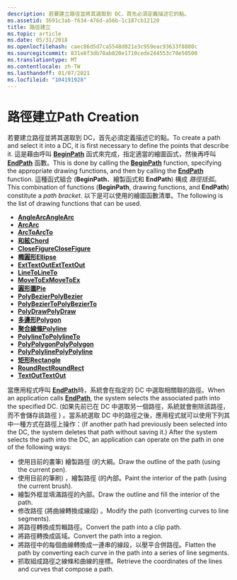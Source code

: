 ```yaml
---
description: 若要建立路徑並將其選取到 DC，首先必須定義描述它的點。
ms.assetid: 3691c3ab-f634-476d-a56b-1c187cb12120
title: 路徑建立
ms.topic: article
ms.date: 05/31/2018
ms.openlocfilehash: caec86d5d7ca5548d021e3c959eac93633f8880c
ms.sourcegitcommit: 831e8f3db78ab820e1710cede244553c70e50500
ms.translationtype: MT
ms.contentlocale: zh-TW
ms.lasthandoff: 01/07/2021
ms.locfileid: "104191928"
---
```

# <a name="path-creation"></a><span data-ttu-id="5275b-103">路徑建立</span><span class="sxs-lookup"><span data-stu-id="5275b-103">Path Creation</span></span>

<span data-ttu-id="5275b-104">若要建立路徑並將其選取到 DC，首先必須定義描述它的點。</span><span class="sxs-lookup"><span data-stu-id="5275b-104">To create a path and select it into a DC, it is first necessary to define the points that describe it.</span></span> <span data-ttu-id="5275b-105">這是藉由呼叫 [**BeginPath**](/windows/desktop/api/Wingdi/nf-wingdi-beginpath) 函式來完成，指定適當的繪圖函式，然後再呼叫 [**EndPath**](/windows/desktop/api/Wingdi/nf-wingdi-endpath) 函數。</span><span class="sxs-lookup"><span data-stu-id="5275b-105">This is done by calling the [**BeginPath**](/windows/desktop/api/Wingdi/nf-wingdi-beginpath) function, specifying the appropriate drawing functions, and then by calling the [**EndPath**](/windows/desktop/api/Wingdi/nf-wingdi-endpath) function.</span></span> <span data-ttu-id="5275b-106">這種函式組合 (**BeginPath**、繪製函式和 **EndPath**) 構成 *路徑括弧*。</span><span class="sxs-lookup"><span data-stu-id="5275b-106">This combination of functions (**BeginPath**, drawing functions, and **EndPath**) constitute a *path bracket*.</span></span> <span data-ttu-id="5275b-107">以下是可以使用的繪圖函數清單。</span><span class="sxs-lookup"><span data-stu-id="5275b-107">The following is the list of drawing functions that can be used.</span></span>

-   [<span data-ttu-id="5275b-108">**AngleArc**</span><span class="sxs-lookup"><span data-stu-id="5275b-108">**AngleArc**</span></span>](/windows/desktop/api/Wingdi/nf-wingdi-anglearc)
-   [<span data-ttu-id="5275b-109">**Arc**</span><span class="sxs-lookup"><span data-stu-id="5275b-109">**Arc**</span></span>](/windows/desktop/api/Wingdi/nf-wingdi-arc)
-   [<span data-ttu-id="5275b-110">**ArcTo**</span><span class="sxs-lookup"><span data-stu-id="5275b-110">**ArcTo**</span></span>](/windows/desktop/api/Wingdi/nf-wingdi-arcto)
-   [<span data-ttu-id="5275b-111">**和絃**</span><span class="sxs-lookup"><span data-stu-id="5275b-111">**Chord**</span></span>](/windows/desktop/api/Wingdi/nf-wingdi-chord)
-   [<span data-ttu-id="5275b-112">**CloseFigure**</span><span class="sxs-lookup"><span data-stu-id="5275b-112">**CloseFigure**</span></span>](/windows/desktop/api/Wingdi/nf-wingdi-closefigure)
-   [<span data-ttu-id="5275b-113">**橢圓形**</span><span class="sxs-lookup"><span data-stu-id="5275b-113">**Ellipse**</span></span>](/windows/desktop/api/Wingdi/nf-wingdi-ellipse)
-   [<span data-ttu-id="5275b-114">**ExtTextOut**</span><span class="sxs-lookup"><span data-stu-id="5275b-114">**ExtTextOut**</span></span>](/windows/desktop/api/Wingdi/nf-wingdi-exttextouta)
-   [<span data-ttu-id="5275b-115">**LineTo**</span><span class="sxs-lookup"><span data-stu-id="5275b-115">**LineTo**</span></span>](/windows/desktop/api/Wingdi/nf-wingdi-lineto)
-   [<span data-ttu-id="5275b-116">**MoveToEx**</span><span class="sxs-lookup"><span data-stu-id="5275b-116">**MoveToEx**</span></span>](/windows/desktop/api/Wingdi/nf-wingdi-movetoex)
-   [<span data-ttu-id="5275b-117">**圓形圖**</span><span class="sxs-lookup"><span data-stu-id="5275b-117">**Pie**</span></span>](/windows/desktop/api/Wingdi/nf-wingdi-pie)
-   [<span data-ttu-id="5275b-118">**PolyBezier**</span><span class="sxs-lookup"><span data-stu-id="5275b-118">**PolyBezier**</span></span>](/windows/desktop/api/Wingdi/nf-wingdi-polybezier)
-   [<span data-ttu-id="5275b-119">**PolyBezierTo**</span><span class="sxs-lookup"><span data-stu-id="5275b-119">**PolyBezierTo**</span></span>](/windows/desktop/api/Wingdi/nf-wingdi-polybezierto)
-   [<span data-ttu-id="5275b-120">**PolyDraw**</span><span class="sxs-lookup"><span data-stu-id="5275b-120">**PolyDraw**</span></span>](/windows/desktop/api/Wingdi/nf-wingdi-polydraw)
-   [<span data-ttu-id="5275b-121">**多邊形**</span><span class="sxs-lookup"><span data-stu-id="5275b-121">**Polygon**</span></span>](/windows/desktop/api/Wingdi/nf-wingdi-polygon)
-   [<span data-ttu-id="5275b-122">**聚合線條**</span><span class="sxs-lookup"><span data-stu-id="5275b-122">**Polyline**</span></span>](/windows/desktop/api/Wingdi/nf-wingdi-polyline)
-   [<span data-ttu-id="5275b-123">**PolylineTo**</span><span class="sxs-lookup"><span data-stu-id="5275b-123">**PolylineTo**</span></span>](/windows/desktop/api/Wingdi/nf-wingdi-polylineto)
-   [<span data-ttu-id="5275b-124">**PolyPolygon**</span><span class="sxs-lookup"><span data-stu-id="5275b-124">**PolyPolygon**</span></span>](/windows/desktop/api/Wingdi/nf-wingdi-polypolygon)
-   [<span data-ttu-id="5275b-125">**PolyPolyline**</span><span class="sxs-lookup"><span data-stu-id="5275b-125">**PolyPolyline**</span></span>](/windows/desktop/api/Wingdi/nf-wingdi-polypolyline)
-   [<span data-ttu-id="5275b-126">**矩形**</span><span class="sxs-lookup"><span data-stu-id="5275b-126">**Rectangle**</span></span>](/windows/desktop/api/Wingdi/nf-wingdi-rectangle)
-   [<span data-ttu-id="5275b-127">**RoundRect**</span><span class="sxs-lookup"><span data-stu-id="5275b-127">**RoundRect**</span></span>](/windows/desktop/api/Wingdi/nf-wingdi-roundrect)
-   [<span data-ttu-id="5275b-128">**TextOut**</span><span class="sxs-lookup"><span data-stu-id="5275b-128">**TextOut**</span></span>](/windows/desktop/api/Wingdi/nf-wingdi-textouta)

<span data-ttu-id="5275b-129">當應用程式呼叫 [**EndPath**](/windows/desktop/api/Wingdi/nf-wingdi-endpath)時，系統會在指定的 DC 中選取相關聯的路徑。</span><span class="sxs-lookup"><span data-stu-id="5275b-129">When an application calls [**EndPath**](/windows/desktop/api/Wingdi/nf-wingdi-endpath), the system selects the associated path into the specified DC.</span></span> <span data-ttu-id="5275b-130"> (如果先前已在 DC 中選取另一個路徑，系統就會刪除該路徑，而不會儲存該路徑 ) 。當系統選取 DC 中的路徑之後，應用程式就可以使用下列其中一種方式在路徑上操作：</span><span class="sxs-lookup"><span data-stu-id="5275b-130">(If another path had previously been selected into the DC, the system deletes that path without saving it.) After the system selects the path into the DC, an application can operate on the path in one of the following ways:</span></span>

-   <span data-ttu-id="5275b-131">使用目前的畫筆) 繪製路徑 (的大綱。</span><span class="sxs-lookup"><span data-stu-id="5275b-131">Draw the outline of the path (using the current pen).</span></span>
-   <span data-ttu-id="5275b-132">使用目前的筆刷) ，繪製路徑 (的內部。</span><span class="sxs-lookup"><span data-stu-id="5275b-132">Paint the interior of the path (using the current brush).</span></span>
-   <span data-ttu-id="5275b-133">繪製外框並填滿路徑的內部。</span><span class="sxs-lookup"><span data-stu-id="5275b-133">Draw the outline and fill the interior of the path.</span></span>
-   <span data-ttu-id="5275b-134">修改路徑 (將曲線轉換成線段) 。</span><span class="sxs-lookup"><span data-stu-id="5275b-134">Modify the path (converting curves to line segments).</span></span>
-   <span data-ttu-id="5275b-135">將路徑轉換成剪輯路徑。</span><span class="sxs-lookup"><span data-stu-id="5275b-135">Convert the path into a clip path.</span></span>
-   <span data-ttu-id="5275b-136">將路徑轉換成區域。</span><span class="sxs-lookup"><span data-stu-id="5275b-136">Convert the path into a region.</span></span>
-   <span data-ttu-id="5275b-137">將路徑中的每個曲線轉換成一連串的線段，以壓平合併路徑。</span><span class="sxs-lookup"><span data-stu-id="5275b-137">Flatten the path by converting each curve in the path into a series of line segments.</span></span>
-   <span data-ttu-id="5275b-138">抓取組成路徑之線條和曲線的座標。</span><span class="sxs-lookup"><span data-stu-id="5275b-138">Retrieve the coordinates of the lines and curves that compose a path.</span></span>

 

 




